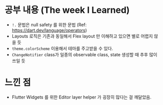 # 공부 내용 (The week I Learned)
- `!.` 문법은 null safety 를 위한 문법 (Ref: https://dart.dev/language/operators)
- Layouts 로직은 기존과 동일해서 Flex layout 만 이해하고 있으면 별로 어렵지 않을 듯
- `theme.colorScheme` 이용해서 테마를 주고받을 수 있다.
- `ChangeNotifier` class가 일종의 observable class, state 생성할 때 추후 많이 쓰일 듯

# 느낀 점
- Flutter Widgets 를 위한 Editor layer helper 가 굉장히 많다는 걸 깨달았음.